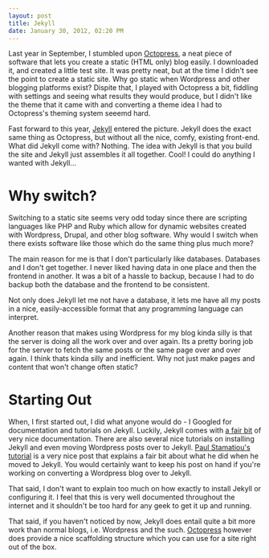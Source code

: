 ```yaml
--- 
layout: post
title: Jekyll
date: January 30, 2012, 02:20 PM
---
```


Last year in September, I stumbled upon [Octopress](http://octopress.org/), a neat piece of software that lets you create a static (HTML only) blog easily. I downloaded it, and created a little test site. It was pretty neat, but at the time I didn't see the point to create a static site. Why go static when Wordpress and other blogging platforms exist? Dispite that, I played with Octopress a bit, fiddling with settings and seeing what results they would produce, but I didn't like the theme that it came with and converting a theme idea I had to Octopress's theming system seeemd hard.

Fast forward to this year, [Jekyll](http://jekyllrb.com/) entered the picture. Jekyll does the exact same thing as Octopress, but without all the nice, comfy, existing front-end. What did Jekyll come with? Nothing. The idea with Jekyll is that you build the site and Jekyll just assembles it all together. Cool! I could do anything I wanted with Jekyll...

# Why switch? #
Switching to a static site seems very odd today since there are scripting languages like PHP and Ruby which allow for dynamic websites created with Wordpress, Drupal, and other blog software. Why would I switch when there exists software like those which do the same thing plus much more?

The main reason for me is that I don't particularly like databases. Databases and I don't get together. I never liked having data in one place and then the frontend in another. It was a bit of a hassle to backup, because I had to do backup both the database and the frontend to be consistent.

Not only does Jekyll let me not have a database, it lets me have all my posts in a nice, easily-accessible format that any programming language can interpret.

Another reason that makes using Wordpress for my blog kinda silly is that the server is doing all the work over and over again. Its a pretty boring job for the server to fetch the same posts or the same page over and over again. I think thats kinda silly and inefficient. Why not just make pages and content that won't change often static?

# Starting Out #
When, I first started out, I did what anyone would do - I Googled for documentation and tutorials on Jekyll. Luckily, Jekyll comes with [a fair bit](https://github.com/mojombo/jekyll/wiki) of very nice documentation. There are also several nice tutorials on installing Jekyll and even moving Wordpress posts over to Jekyll. [Paul Stamatiou's tutorial](http://paulstamatiou.com/how-to-wordpress-to-jekyll) is a very nice post that explains a fair bit about what he did when he moved to Jekyll. You would certainly want to keep his post on hand if you're working on converting a Wordpress blog over to Jekyll.

That said, I don't want to explain too much on how exactly to install Jekyll or configuring it. I feel that this is very well documented throughout the internet and it shouldn't be too hard for any geek to get it up and running.

That said, if you haven't noticed by now, Jekyll does entail quite a bit more work than normal blogs, i.e. Wordpress and the such. [Octopress](http://octopress.org/) however does provide a nice scaffolding structure which you can use for a site right out of the box.